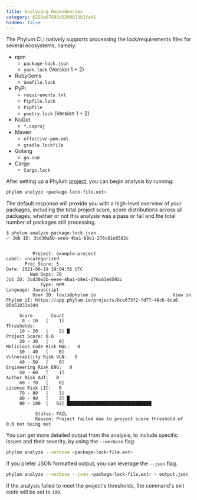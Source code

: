 ```yaml
---
title: Analyzing Dependencies
category: 6255e67693d5200013b1fa41
hidden: false
---
```


The Phylum CLI natively supports processing the lock/requirements files for several ecosystems, namely:
* npm
    * `package-lock.json`
    * `yarn.lock` (Version 1 + 2)
* RubyGems
    * `Gemfile.lock`
* PyPI
    * `requirements.txt`
    * `Pipfile.lock`
    * `Pipfile`
    * `poetry.lock` (Version 1 + 2)
* NuGet
    * `*.csproj`
* Maven
    * `effective-pom.xml`
    * `gradle.lockfile`
* Golang
    * `go.sum`
* Cargo
    * `Cargo.lock`

After setting up a Phylum [project](https://docs.phylum.io/docs/phylum_init), you can begin analysis by running:

```sh
phylum analyze <package-lock-file.ext>
```

The default response will provide you with a high-level overview of your packages, including the total project score, score distributions across all packages, whether or not this analysis was a pass or fail and the total number of packages still processing.

```
$ phylum analyze package-lock.json
✅ Job ID: 3cd30a5b-eeee-4ba1-b8e1-276c61e6502c


          Project: example-project                                         Label: uncategorized
       Proj Score: 5                                                        Date: 2021-08-19 19:04:55 UTC
         Num Deps: 70                                                     Job ID: 3cd30a5b-eeee-4ba1-b8e1-276c61e6502c
             Type: NPM                                                  Language: Javascript
          User ID: louis@phylum.io                             View in Phylum UI: https://app.phylum.io/projects/bce673f2-fd77-48cb-8ca6-80a51033a34d

     Score       Count
      0 - 10   [    1]                                                                                     Thresholds:
     10 - 20   [    2] █                                                                                Project Score: 0.6
     20 - 30   [    0]                                                                        Malicious Code Risk MAL:   0
     30 - 40   [    0]                                                                         Vulnerability Risk VLN:   0
     40 - 50   [    0]                                                                           Engineering Risk ENG:   0
     50 - 60   [    1]                                                                                Author Risk AUT:   0
     60 - 70   [    0]                                                                               License Risk LIC:   0
     70 - 80   [    1]
     80 - 90   [    3] █
     90 - 100  [   62] ████████████████████████████████

           Status: FAIL
           Reason: Project failed due to project score threshold of 0.6 not being met
```

You can get more detailed output from the analysis, to include specific issues and their severity, by using the `--verbose` flag:

```sh
phylum analyze --verbose <package-lock-file.ext>
```

If you prefer JSON formatted output, you can leverage the `--json` flag.

```sh
phylum analyze --verbose --json <package-lock-file.ext> > output.json
```

If the analysis failed to meet the project's thresholds, the command's exit code will be set to `100`.

